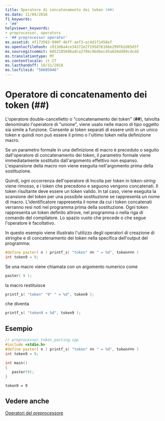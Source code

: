 ```yaml
---
title: Operatore di concatenamento dei token (##)
ms.date: 11/04/2016
f1_keywords:
- '##'
helpviewer_keywords:
- preprocessor, operators
- '## preprocessor operator'
ms.assetid: 4f173503-990f-4bff-aef3-ec4d1f1458ef
ms.openlocfilehash: c013d6a4ce34372e2f195876166e299f62d85d3f
ms.sourcegitcommit: 6052185696adca270bc9bdbec45a626dd89cdcdd
ms.translationtype: MT
ms.contentlocale: it-IT
ms.lasthandoff: 10/31/2018
ms.locfileid: "50605946"
---
```

# <a name="token-pasting-operator-"></a>Operatore di concatenamento dei token (##)

L'operatore double-cancelletto o "concatenamento dei token" (**##**), talvolta denominato l'operatore di "unione", viene usato nelle macro di tipo oggetto sia simile a funzione. Consente ai token separati di essere uniti in un unico token e quindi non può essere il primo o l'ultimo token nella definizione macro.

Se un parametro formale in una definizione di macro è preceduto o seguito dall'operatore di concatenamento dei token, il parametro formale viene immediatamente sostituito dall'argomento effettivo non espanso. L'espansione della macro non viene eseguita nell'argomento prima della sostituzione.

Quindi, ogni occorrenza dell'operatore di Incolla per token in *token-string* viene rimosso, e i token che precedono e seguono vengono concatenati. Il token risultante deve essere un token valido. In tal caso, viene eseguita la scansione del token per una possibile sostituzione se rappresenta un nome di macro. L'identificatore rappresenta il nome da cui i token concatenati verranno resi noti nel programma prima della sostituzione. Ogni token rappresenta un token definito altrove, nel programma o nella riga di comando del compilatore. Lo spazio vuoto che precede o che segue l'operatore è facoltativo.

In questo esempio viene illustrato l'utilizzo degli operatori di creazione di stringhe e di concatenamento dei token nella specifica dell'output del programma:

```cpp
#define paster( n ) printf_s( "token" #n " = %d", token##n )
int token9 = 9;
```

Se una macro viene chiamata con un argomento numerico come

```cpp
paster( 9 );
```

la macro restituisce

```cpp
printf_s( "token" "9" " = %d", token9 );
```

che diventa

```cpp
printf_s( "token9 = %d", token9 );
```

## <a name="example"></a>Esempio

```cpp
// preprocessor_token_pasting.cpp
#include <stdio.h>
#define paster( n ) printf_s( "token" #n " = %d", token##n )
int token9 = 9;

int main()
{
   paster(9);
}
```

```Output
token9 = 9
```

## <a name="see-also"></a>Vedere anche

[Operatori del preprocessore](../preprocessor/preprocessor-operators.md)